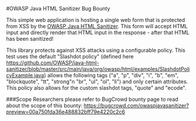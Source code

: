 #OWASP Java HTML Sanitizer Bug Bounty

This simple web application is hosting a single web form that is protected from XSS by the <a href="https://www.owasp.org/index.php/OWASP_Java_HTML_Sanitizer_Project">OWASP Java HTML Sanitizer</a>. This form will accept HTML input and directly render that HTML input in the response - after that HTML has been sanitized!

This library protects against XSS attacks using a configurable policy. This test uses the default "Slashdot policy" (defined here https://github.com/OWASP/java-html-sanitizer/blob/master/src/main/java/org/owasp/html/examples/SlashdotPolicyExample.java) allows the following tags ("a", "p", "div", "i", "b", "em", "blockquote", "tt", "strong"n "br", "ul", "ol", "li") and only certain attributes. This policy also allows for the custom slashdot tags, "quote" and "ecode".


###Scope
Researchers please refer to BugCrowd bounty page to read about the scope of this bounty:
https://bugcrowd.com/owaspjavasanitizer?preview=00a750fda36e488832bff79e4220c2c6



